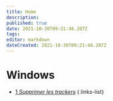 ```yaml
---
title: Home
description: 
published: true
date: 2021-10-30T09:21:48.207Z
tags: 
editor: markdown
dateCreated: 2021-10-30T09:21:48.207Z
---
```


# Windows

- [1 *Supprimer les trackers*](/Windows/Supprimer-les-trackers)
{.links-list}